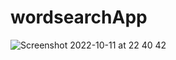 # wordsearchApp

![Screenshot 2022-10-11 at 22 40 42](https://user-images.githubusercontent.com/74383677/195203550-f1a96b7f-02a4-4884-9006-2fd285f301ab.png)
